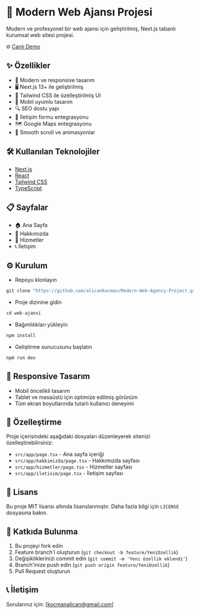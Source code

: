 # 🚀 Modern Web Ajansı Projesi

Modern ve profesyonel bir web ajansı için geliştirilmiş, Next.js tabanlı kurumsal web sitesi projesi.

🌐 [Canlı Demo](https://modern-web-agency-projectt.vercel.app)

## ✨ Özellikler

- 🎯 Modern ve responsive tasarım
- 🖥️ Next.js 13+ ile geliştirilmiş
- 🎨 Tailwind CSS ile özelleştirilmiş UI
- 📱 Mobil uyumlu tasarım
- 🔍 SEO dostu yapı
- 📝 İletişim formu entegrasyonu
- 🗺️ Google Maps entegrasyonu
- 💫 Smooth scroll ve animasyonlar

## 🛠️ Kullanılan Teknolojiler

- [Next.js](https://nextjs.org/)
- [React](https://reactjs.org/)
- [Tailwind CSS](https://tailwindcss.com/)
- [TypeScript](https://www.typescriptlang.org/)

## 📋 Sayfalar

- 🏠 Ana Sayfa
- 🎯 Hakkımızda
- 💼 Hizmetler
- 📞 İletişim

## ⚙️ Kurulum
* Repoyu klonlayın
``` jsx
git clone "https://github.com/alicankocman/Modern-Web-Agency-Project.git"
```
* Proje dizinine gidin
``` jsx
cd web-ajansi
```
* Bağımlılıkları yükleyin
``` jsx
npm install
```
* Geliştirme sunucusunu başlatın
``` jsx
npm run dev
```

## 📱 Responsive Tasarım

- Mobil öncelikli tasarım
- Tablet ve masaüstü için optimize edilmiş görünüm
- Tüm ekran boyutlarında tutarlı kullanıcı deneyimi

## 🔧 Özelleştirme

Proje içerisindeki aşağıdaki dosyaları düzenleyerek sitenizi özelleştirebilirsiniz:

- `src/app/page.tsx` - Ana sayfa içeriği
- `src/app/hakkimizda/page.tsx` - Hakkımızda sayfası
- `src/app/hizmetler/page.tsx` - Hizmetler sayfası
- `src/app/iletisim/page.tsx` - İletişim sayfası

## 📝 Lisans

Bu proje MIT lisansı altında lisanslanmıştır. Daha fazla bilgi için `LICENSE` dosyasına bakın.

## 🤝 Katkıda Bulunma

1. Bu projeyi fork edin
2. Feature branch'i oluşturun (`git checkout -b feature/YeniOzellik`)
3. Değişikliklerinizi commit edin (`git commit -m 'Yeni özellik eklendi'`)
4. Branch'inize push edin (`git push origin feature/YeniOzellik`)
5. Pull Request oluşturun

## 📞 İletişim

Sorularınız için: [kocmanalican@gmail.com]
